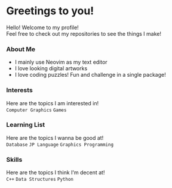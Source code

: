 # Greetings to you!
Hello! Welcome to my profile! <br>
Feel free to check out my repositories to see the things I make!

### About Me
+ I mainly use Neovim as my text editor
+ I love looking digital artworks 
+ I love coding puzzles! Fun and challenge in a single package!

### Interests
Here are the topics I am interested in! <br>
`Computer Graphics` `Games`

### Learning List
Here are the topics I wanna be good at! <br>
`Database` `JP Language` `Graphics Programming`

### Skills
Here are the topics I think I'm decent at! <br>
`C++` `Data Structures` `Python`
